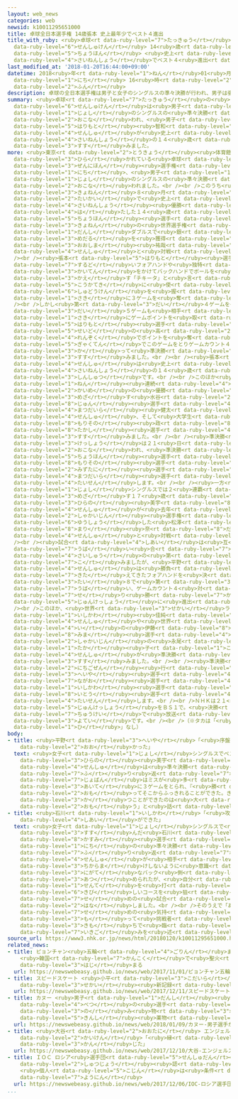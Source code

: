 ```yaml
---
layout: web_news
categories: web
newsid: k10011295651000
title: 卓球全日本選手権 14歳張本 史上最年少でベスト４進出
title_with_ruby: <ruby>卓球<rt data-ruby-level="7">たっきゅう</rt></ruby><ruby>全日本<rt data-ruby-level="3">ぜんにほん</rt></ruby><ruby>選手権<rt
  data-ruby-level="6">せんしゅけん</rt></ruby> 14<ruby>歳<rt data-ruby-level="7">さい</rt></ruby><ruby>張本<rt
  data-ruby-level="5">ちょうほん</rt></ruby> <ruby>史上<rt data-ruby-level="4">しじょう</rt></ruby><ruby>最年少<rt
  data-ruby-level="4">さいねんしょう</rt></ruby>でベスト４<ruby>進出<rt data-ruby-level="3">しんしゅつ</rt></ruby>
last_modified_at: '2018-01-20T16:44:00+09:00'
datetime: 2018<ruby>年<rt data-ruby-level="1">ねん</rt></ruby>01<ruby>月<rt data-ruby-level="1">がつ</rt></ruby>20<ruby>日<rt
  data-ruby-level="1">にち</rt></ruby> 16<ruby>時<rt data-ruby-level="2">じ</rt></ruby>44<ruby>分<rt
  data-ruby-level="2">ふん</rt></ruby>
description: 卓球の全日本選手権は男子と女子のシングルスの準々決勝が行われ、男子は張本智和選手が史上最年少の１４歳でベスト４に進みました。
summary: <ruby>卓球<rt data-ruby-level="7">たっきゅう</rt></ruby>の<ruby>全日本<rt data-ruby-level="3">ぜんにほん</rt></ruby><ruby>選手権<rt
  data-ruby-level="6">せんしゅけん</rt></ruby>は<ruby>男子<rt data-ruby-level="1">だんし</rt></ruby>と<ruby>女子<rt
  data-ruby-level="1">じょし</rt></ruby>のシングルスの<ruby>準々決勝<rt data-ruby-level="5">じゅんじゅんけっしょう</rt></ruby>が<ruby>行<rt
  data-ruby-level="2">おこな</rt></ruby>われ、<ruby>男子<rt data-ruby-level="1">だんし</rt></ruby>は<ruby>張本<rt
  data-ruby-level="5">はりもと</rt></ruby><ruby>智和<rt data-ruby-level="8">ともかず</rt></ruby><ruby>選手<rt
  data-ruby-level="4">せんしゅ</rt></ruby>が<ruby>史上<rt data-ruby-level="4">しじょう</rt></ruby><ruby>最年少<rt
  data-ruby-level="4">さいねんしょう</rt></ruby>の１４<ruby>歳<rt data-ruby-level="7">さい</rt></ruby>でベスト４に<ruby>進<rt
  data-ruby-level="3">すす</rt></ruby>みました。
more: <ruby>東京<rt data-ruby-level="2">とうきょう</rt></ruby><ruby>体育館<rt data-ruby-level="3">たいいくかん</rt></ruby>で<ruby>開<rt
  data-ruby-level="3">ひら</rt></ruby>かれている<ruby>卓球<rt data-ruby-level="7">たっきゅう</rt></ruby>の<ruby>全日本<rt
  data-ruby-level="3">ぜんにほん</rt></ruby><ruby>選手権<rt data-ruby-level="6">せんしゅけん</rt></ruby>は２０<ruby>日<rt
  data-ruby-level="1">にち</rt></ruby>、<ruby>男子<rt data-ruby-level="1">だんし</rt></ruby>と<ruby>女子<rt
  data-ruby-level="1">じょし</rt></ruby>のシングルスの<ruby>準々決勝<rt data-ruby-level="5">じゅんじゅんけっしょう</rt></ruby>が<ruby>行<rt
  data-ruby-level="2">おこな</rt></ruby>われました。<br /><br />このうち<ruby>男子<rt data-ruby-level="1">だんし</rt></ruby>シングルスでは、<ruby>去年<rt
  data-ruby-level="3">きょねん</rt></ruby>８<ruby>月<rt data-ruby-level="1">がつ</rt></ruby>のワールドツアー<ruby>大会<rt
  data-ruby-level="2">たいかい</rt></ruby>で<ruby>史上<rt data-ruby-level="4">しじょう</rt></ruby><ruby>最年少<rt
  data-ruby-level="4">さいねんしょう</rt></ruby><ruby>優勝<rt data-ruby-level="6">ゆうしょう</rt></ruby>を<ruby>果<rt
  data-ruby-level="4">は</rt></ruby>たした１４<ruby>歳<rt data-ruby-level="7">さい</rt></ruby>の<ruby>張本<rt
  data-ruby-level="5">ちょうほん</rt></ruby><ruby>選手<rt data-ruby-level="4">せんしゅ</rt></ruby>が、<ruby>去年<rt
  data-ruby-level="3">きょねん</rt></ruby>の<ruby>世界選手権<rt data-ruby-level="6">せかいせんしゅけん</rt></ruby>の<ruby>男子<rt
  data-ruby-level="1">だんし</rt></ruby>ダブルスで<ruby>銀<rt data-ruby-level="3">ぎん</rt></ruby><ruby>メダル<rt
  data-ruby-level="3">めだる</rt></ruby>を<ruby>獲得<rt data-ruby-level="7">かくとく</rt></ruby>した<ruby>大島<rt
  data-ruby-level="3">おおしま</rt></ruby><ruby>祐哉<rt data-ruby-level="8">ゆうや</rt></ruby><ruby>選手<rt
  data-ruby-level="4">せんしゅ</rt></ruby>と<ruby>対戦<rt data-ruby-level="4">たいせん</rt></ruby>しました。<br
  /><br /><ruby>張本<rt data-ruby-level="5">はりもと</rt></ruby><ruby>選手<rt data-ruby-level="4">せんしゅ</rt></ruby>は、<ruby>鋭<rt
  data-ruby-level="7">するど</rt></ruby>いフォアハンドや<ruby>独特<rt data-ruby-level="5">どくとく</rt></ruby>の<ruby>回転<rt
  data-ruby-level="3">かいてん</rt></ruby>をかけてバックハンドでボールを<ruby>打<rt data-ruby-level="3">う</rt></ruby>ち<ruby>返<rt
  data-ruby-level="3">かえ</rt></ruby>す「チキータ」と<ruby>言<rt data-ruby-level="2">い</rt></ruby>われるショットを<ruby>効果的<rt
  data-ruby-level="5">こうかてき</rt></ruby>に<ruby>使<rt data-ruby-level="3">つか</rt></ruby>って<ruby>主導権<rt
  data-ruby-level="6">しゅどうけん</rt></ruby>を<ruby>握<rt data-ruby-level="7">にぎ</rt></ruby>り、<ruby>先<rt
  data-ruby-level="1">さき</rt></ruby>に３ゲームを<ruby>奪<rt data-ruby-level="7">うば</rt></ruby>いました。<br
  /><br />しかし<ruby>第<rt data-ruby-level="3">だい</rt></ruby>４ゲームを<ruby>落<rt data-ruby-level="3">お</rt></ruby>とし、さらに<ruby>第<rt
  data-ruby-level="3">だい</rt></ruby>５ゲームも<ruby>相手<rt data-ruby-level="3">あいて</rt></ruby>に<ruby>先<rt
  data-ruby-level="1">さき</rt></ruby>にゲームポイントを<ruby>取<rt data-ruby-level="3">と</rt></ruby>られましたが<ruby>張本<rt
  data-ruby-level="5">はりもと</rt></ruby><ruby>選手<rt data-ruby-level="4">せんしゅ</rt></ruby>はコーナーをつく、<ruby>精度<rt
  data-ruby-level="5">せいど</rt></ruby>の<ruby>高<rt data-ruby-level="2">たか</rt></ruby>いショットで３<ruby>連続<rt
  data-ruby-level="4">れんぞく</rt></ruby>でポイントを<ruby>奪<rt data-ruby-level="7">うば</rt></ruby>って<ruby>逆転<rt
  data-ruby-level="5">ぎゃくてん</rt></ruby>でこのゲームをとりゲームカウント４<ruby>対<rt data-ruby-level="3">たい</rt></ruby>１で<ruby>勝<rt
  data-ruby-level="3">か</rt></ruby>って<ruby>準決勝<rt data-ruby-level="5">じゅんけっしょう</rt></ruby>に<ruby>進<rt
  data-ruby-level="3">すす</rt></ruby>みました。<br /><br /><ruby>張本<rt data-ruby-level="5">はりもと</rt></ruby><ruby>選手<rt
  data-ruby-level="4">せんしゅ</rt></ruby>は<ruby>史上<rt data-ruby-level="4">しじょう</rt></ruby><ruby>最年少<rt
  data-ruby-level="4">さいねんしょう</rt></ruby>の１４<ruby>歳<rt data-ruby-level="7">さい</rt></ruby>でのベスト４<ruby>進出<rt
  data-ruby-level="3">しんしゅつ</rt></ruby>です。<br /><br />このほか<ruby>男子<rt data-ruby-level="1">だんし</rt></ruby>シングルスでは５<ruby>年<rt
  data-ruby-level="1">ねん</rt></ruby><ruby>連続<rt data-ruby-level="4">れんぞく</rt></ruby>１０<ruby>回目<rt
  data-ruby-level="2">かいめ</rt></ruby>の<ruby>優勝<rt data-ruby-level="6">ゆうしょう</rt></ruby>を<ruby>目指<rt
  data-ruby-level="3">めざ</rt></ruby>す<ruby>水谷<rt data-ruby-level="2">みずたに</rt></ruby><ruby>隼<rt
  data-ruby-level="8">じゅん</rt></ruby><ruby>選手<rt data-ruby-level="4">せんしゅ</rt></ruby>と<ruby>松平<rt
  data-ruby-level="4">まつだいら</rt></ruby><ruby>健太<rt data-ruby-level="4">けんた</rt></ruby><ruby>選手<rt
  data-ruby-level="4">せんしゅ</rt></ruby>、そして<ruby>大学生<rt data-ruby-level="1">だいがくせい</rt></ruby>の<ruby>森薗<rt
  data-ruby-level="8">もりその</rt></ruby><ruby>政<rt data-ruby-level="8">まさし</rt></ruby><ruby>崇<rt
  data-ruby-level="8">たかし</rt></ruby><ruby>選手<rt data-ruby-level="4">せんしゅ</rt></ruby>が、それぞれベスト４に<ruby>進<rt
  data-ruby-level="3">すす</rt></ruby>みました。<br /><br /><ruby>準決勝<rt data-ruby-level="5">じゅんけっしょう</rt></ruby>と<ruby>決勝<rt
  data-ruby-level="3">けっしょう</rt></ruby>は２１<ruby>日<rt data-ruby-level="1">にち</rt></ruby>、<ruby>行<rt
  data-ruby-level="2">おこな</rt></ruby>われ、<ruby>準決勝<rt data-ruby-level="5">じゅんけっしょう</rt></ruby>で<ruby>張本<rt
  data-ruby-level="5">ちょうほん</rt></ruby><ruby>選手<rt data-ruby-level="4">せんしゅ</rt></ruby>は<ruby>森薗<rt
  data-ruby-level="8">もりその</rt></ruby><ruby>選手<rt data-ruby-level="4">せんしゅ</rt></ruby>と、<ruby>水谷<rt
  data-ruby-level="2">みずたに</rt></ruby><ruby>選手<rt data-ruby-level="4">せんしゅ</rt></ruby>は<ruby>松平<rt
  data-ruby-level="4">まつだいら</rt></ruby><ruby>選手<rt data-ruby-level="4">せんしゅ</rt></ruby>と<ruby>対戦<rt
  data-ruby-level="4">たいせん</rt></ruby>します。<br /><br /><ruby>一方<rt data-ruby-level="2">いっぽう</rt></ruby>、<ruby>女子<rt
  data-ruby-level="1">じょし</rt></ruby>シングルスでは２<ruby>連覇<rt data-ruby-level="7">れんぱ</rt></ruby>を<ruby>目指<rt
  data-ruby-level="3">めざ</rt></ruby>す１７<ruby>歳<rt data-ruby-level="7">さい</rt></ruby>の<ruby>平野<rt
  data-ruby-level="3">ひらの</rt></ruby><ruby>美宇<rt data-ruby-level="8">みう</rt></ruby><ruby>選手<rt
  data-ruby-level="4">せんしゅ</rt></ruby>が<ruby>去年<rt data-ruby-level="3">きょねん</rt></ruby>の<ruby>社会人<rt
  data-ruby-level="2">しゃかいじん</rt></ruby><ruby>選手権<rt data-ruby-level="6">せんしゅけん</rt></ruby>で<ruby>優勝<rt
  data-ruby-level="6">ゆうしょう</rt></ruby>した<ruby>松澤<rt data-ruby-level="8">まつさわ</rt></ruby><ruby>茉里<rt
  data-ruby-level="8">まり</rt></ruby><ruby>奈<rt data-ruby-level="8">だい</rt></ruby><ruby>選手<rt
  data-ruby-level="4">せんしゅ</rt></ruby>と<ruby>対戦<rt data-ruby-level="4">たいせん</rt></ruby>しました。<br
  /><br /><ruby>試合<rt data-ruby-level="4">しあい</rt></ruby>は<ruby>互<rt data-ruby-level="7">たが</rt></ruby>いにゲームの<ruby>奪<rt
  data-ruby-level="7">うば</rt></ruby>い<ruby>合<rt data-ruby-level="7">あ</rt></ruby>いとなって<ruby>最終<rt
  data-ruby-level="4">さいしゅう</rt></ruby>の<ruby>第<rt data-ruby-level="3">だい</rt></ruby>７ゲームにもつれ<ruby>込<rt
  data-ruby-level="7">こ</rt></ruby>みましたが、<ruby>平野<rt data-ruby-level="3">へいや</rt></ruby><ruby>選手<rt
  data-ruby-level="4">せんしゅ</rt></ruby>は<ruby>勝負<rt data-ruby-level="3">しょうぶ</rt></ruby>どころで<ruby>鍛<rt
  data-ruby-level="7">きた</rt></ruby>えてきたフォアハンドを<ruby>決<rt data-ruby-level="3">き</rt></ruby>めて１１<ruby>対<rt
  data-ruby-level="3">たい</rt></ruby>８で<ruby>第<rt data-ruby-level="3">だい</rt></ruby>７ゲームを<ruby>奪<rt
  data-ruby-level="7">うば</rt></ruby>い、ゲームカウント４<ruby>対<rt data-ruby-level="3">たい</rt></ruby>３で<ruby>競<rt
  data-ruby-level="7">せ</rt></ruby>り<ruby>勝<rt data-ruby-level="7">か</rt></ruby>って<ruby>準決勝<rt
  data-ruby-level="5">じゅんけっしょう</rt></ruby>に<ruby>進出<rt data-ruby-level="3">しんしゅつ</rt></ruby>しました。<br
  /><br />このほか、<ruby>世界<rt data-ruby-level="3">せかい</rt></ruby>ランキング４<ruby>位<rt data-ruby-level="4">い</rt></ruby>の<ruby>石川<rt
  data-ruby-level="1">いしかわ</rt></ruby><ruby>佳純<rt data-ruby-level="8">かすみ</rt></ruby><ruby>選手<rt
  data-ruby-level="4">せんしゅ</rt></ruby>や<ruby>世界<rt data-ruby-level="3">せかい</rt></ruby>５<ruby>位<rt
  data-ruby-level="4">い</rt></ruby>の<ruby>伊藤<rt data-ruby-level="8">いとう</rt></ruby><ruby>美誠<rt
  data-ruby-level="8">みま</rt></ruby><ruby>選手<rt data-ruby-level="4">せんしゅ</rt></ruby>、そして<ruby>社会人<rt
  data-ruby-level="2">しゃかいじん</rt></ruby>の<ruby>永尾<rt data-ruby-level="7">ながお</rt></ruby>※<ruby>タカ<rt
  data-ruby-level="1">たか</rt></ruby><ruby>子<rt data-ruby-level="1">こ</rt></ruby><ruby>選手<rt
  data-ruby-level="4">せんしゅ</rt></ruby>が<ruby>準決勝<rt data-ruby-level="5">じゅんけっしょう</rt></ruby>に<ruby>進<rt
  data-ruby-level="3">すす</rt></ruby>みました。<br /><br /><ruby>準決勝<rt data-ruby-level="5">じゅんけっしょう</rt></ruby>は２１<ruby>日午前<rt
  data-ruby-level="2">にちごぜん</rt></ruby><ruby>行<rt data-ruby-level="2">おこな</rt></ruby>われ<ruby>平野<rt
  data-ruby-level="3">へいや</rt></ruby><ruby>選手<rt data-ruby-level="4">せんしゅ</rt></ruby>は、<ruby>永尾<rt
  data-ruby-level="7">ながお</rt></ruby><ruby>選手<rt data-ruby-level="4">せんしゅ</rt></ruby>と<ruby>石川<rt
  data-ruby-level="1">いしかわ</rt></ruby><ruby>選手<rt data-ruby-level="4">せんしゅ</rt></ruby>は<ruby>伊藤<rt
  data-ruby-level="8">いとう</rt></ruby><ruby>選手<rt data-ruby-level="4">せんしゅ</rt></ruby>と<ruby>対戦<rt
  data-ruby-level="4">たいせん</rt></ruby>します。<br /><br />ＮＨＫは２１<ruby>日<rt data-ruby-level="1">にち</rt></ruby>の<ruby>準決勝<rt
  data-ruby-level="5">じゅんけっしょう</rt></ruby>をＢＳ１で。<ruby>決勝<rt data-ruby-level="3">けっしょう</rt></ruby>をＥテレでそれぞれ<ruby>中継<rt
  data-ruby-level="7">ちゅうけい</rt></ruby>で<ruby>放送<rt data-ruby-level="3">ほうそう</rt></ruby>する<ruby>予定<rt
  data-ruby-level="3">よてい</rt></ruby>です。<br /><br />（※タカは「<ruby>暁<rt data-ruby-level="7">あかつき</rt></ruby>」の「<ruby>日<rt
  data-ruby-level="1">ひ</rt></ruby>」なし）
body:
- title: <ruby>平野<rt data-ruby-level="3">へいや</rt></ruby>「<ruby>序盤<rt data-ruby-level="7">じょばん</rt></ruby>はミスが<ruby>多<rt
    data-ruby-level="2">おお</rt></ruby>かった」
  text: <ruby>女子<rt data-ruby-level="1">じょし</rt></ruby>シングルスでベスト４に<ruby>進<rt data-ruby-level="3">すす</rt></ruby>んだ<ruby>平野<rt
    data-ruby-level="3">ひらの</rt></ruby><ruby>美宇<rt data-ruby-level="8">みう</rt></ruby><ruby>選手<rt
    data-ruby-level="4">せんしゅ</rt></ruby>は<ruby>準々決勝<rt data-ruby-level="5">じゅんじゅんけっしょう</rt></ruby>を<ruby>振<rt
    data-ruby-level="7">ふ</rt></ruby>り<ruby>返<rt data-ruby-level="7">かえ</rt></ruby>り、「<ruby>序盤<rt
    data-ruby-level="7">じょばん</rt></ruby>はミスが<ruby>多<rt data-ruby-level="2">おお</rt></ruby>かった。<ruby>相手<rt
    data-ruby-level="3">あいて</rt></ruby>に３ゲームをとられ、『<ruby>勝<rt data-ruby-level="3">か</rt></ruby>つしかない』と<ruby>思<rt
    data-ruby-level="2">おも</rt></ruby>ってそこからふっきれることができた。きのうもきょうも<ruby>大接戦<rt data-ruby-level="5">だいせっせん</rt></ruby>で、<ruby>勝<rt
    data-ruby-level="3">か</rt></ruby>つことができたのは<ruby>大<rt data-ruby-level="1">おお</rt></ruby>きいと<ruby>思<rt
    data-ruby-level="2">おも</rt></ruby>う」と<ruby>話<rt data-ruby-level="2">はな</rt></ruby>しました。
- title: <ruby>石川<rt data-ruby-level="1">いしかわ</rt></ruby>「<ruby>攻<rt data-ruby-level="7">せ</rt></ruby>めの<ruby>試合<rt
    data-ruby-level="4">しあい</rt></ruby>ができた」
  text: <ruby>女子<rt data-ruby-level="1">じょし</rt></ruby>シングルスで<ruby>準決勝<rt data-ruby-level="5">じゅんけっしょう</rt></ruby>に<ruby>進<rt
    data-ruby-level="3">すす</rt></ruby>んだ<ruby>石川<rt data-ruby-level="1">いしかわ</rt></ruby><ruby>佳純<rt
    data-ruby-level="8">かすみ</rt></ruby><ruby>選手<rt data-ruby-level="4">せんしゅ</rt></ruby>は２０<ruby>日<rt
    data-ruby-level="1">にち</rt></ruby>の<ruby>準々決勝<rt data-ruby-level="5">じゅんじゅんけっしょう</rt></ruby>を<ruby>振<rt
    data-ruby-level="7">ふ</rt></ruby>り<ruby>返<rt data-ruby-level="7">かえ</rt></ruby>り、「パワーがある<ruby>選手<rt
    data-ruby-level="4">せんしゅ</rt></ruby>が<ruby>相手<rt data-ruby-level="3">あいて</rt></ruby>だったのでラリーになったときに<ruby>力負<rt
    data-ruby-level="3">ちからま</rt></ruby>けしないように<ruby>意識<rt data-ruby-level="5">いしき</rt></ruby>した。<ruby>苦手<rt
    data-ruby-level="3">にがて</rt></ruby>なバック<ruby>側<rt data-ruby-level="4">がわ</rt></ruby>にボールを<ruby>集<rt
    data-ruby-level="3">あつ</rt></ruby>められたが、<ruby>自分<rt data-ruby-level="2">じぶん</rt></ruby>から<ruby>先手<rt
    data-ruby-level="1">せんて</rt></ruby>を<ruby>打<rt data-ruby-level="3">う</rt></ruby>って<ruby>厳<rt
    data-ruby-level="6">きび</rt></ruby>しいコースを<ruby>狙<rt data-ruby-level="7">ねら</rt></ruby>うことで<ruby>攻<rt
    data-ruby-level="7">せ</rt></ruby>めの<ruby>試合<rt data-ruby-level="4">しあい</rt></ruby>ができた」と<ruby>話<rt
    data-ruby-level="2">はな</rt></ruby>しました。<br /><br />そのうえで「あす<ruby>以降<rt data-ruby-level="6">いこう</rt></ruby>も<ruby>攻<rt
    data-ruby-level="7">せ</rt></ruby>めの<ruby>気持<rt data-ruby-level="3">きも</rt></ruby>ちを<ruby>持<rt
    data-ruby-level="3">も</rt></ruby>って<ruby>挑戦者<rt data-ruby-level="7">ちょうせんしゃ</rt></ruby>の<ruby>気持<rt
    data-ruby-level="3">きも</rt></ruby>ちで<ruby>臨<rt data-ruby-level="7">のぞ</rt></ruby>みたい」と<ruby>意気込<rt
    data-ruby-level="7">いきご</rt></ruby>みを<ruby>述<rt data-ruby-level="5">の</rt></ruby>べました。
source_url: https://www3.nhk.or.jp/news/html/20180120/k10011295651000.html
related_news:
- title: ピョンチャン<ruby>五輪<rt data-ruby-level="4">ごりん</rt></ruby>まで100<ruby>日<rt data-ruby-level="1">にち</rt></ruby>
    <ruby>韓国<rt data-ruby-level="7">かんこく</rt></ruby>で<ruby>聖火<rt data-ruby-level="6">せいか</rt></ruby>リレー<ruby>始<rt
    data-ruby-level="3">はじ</rt></ruby>まる
  url: https://newswebeasy.github.io/news/web/2017/11/01/ピョンチャン五輪まで100日-韓国で聖火リレー始まる
- title: スピードスケート <ruby>小平<rt data-ruby-level="3">こだいら</rt></ruby> 1000メートルで<ruby>世界<rt
    data-ruby-level="3">せかい</rt></ruby><ruby>新記録<rt data-ruby-level="4">しんきろく</rt></ruby>
  url: https://newswebeasy.github.io/news/web/2017/12/11/スピードスケート-小平-1000メートルで世界新記録
- title: カヌー <ruby>男子<rt data-ruby-level="1">だんし</rt></ruby><ruby>選手<rt data-ruby-level="4">せんしゅ</rt></ruby>が<ruby>別<rt
    data-ruby-level="4">べつ</rt></ruby>の<ruby>選手<rt data-ruby-level="4">せんしゅ</rt></ruby>の<ruby>飲<rt
    data-ruby-level="3">の</rt></ruby>み<ruby>物<rt data-ruby-level="3">もの</rt></ruby>に<ruby>禁止<rt
    data-ruby-level="5">きんし</rt></ruby><ruby>薬物<rt data-ruby-level="3">やくぶつ</rt></ruby>
  url: https://newswebeasy.github.io/news/web/2018/01/09/カヌー-男子選手が別の選手の飲み物に禁止薬物
- title: <ruby>大谷<rt data-ruby-level="2">おおたに</rt></ruby> エンジェルス<ruby>入団<rt data-ruby-level="5">にゅうだん</rt></ruby><ruby>会見<rt
    data-ruby-level="2">かいけん</rt></ruby>「<ruby>縁<rt data-ruby-level="7">えん</rt></ruby>みたいなもの<ruby>感<rt
    data-ruby-level="3">かん</rt></ruby>じた」
  url: https://newswebeasy.github.io/news/web/2017/12/10/大谷-エンジェルス入団会見縁みたいなもの感じた
- title: ＩＯＣ ロシア<ruby>選手団<rt data-ruby-level="5">せんしゅだん</rt></ruby>の<ruby>五輪<rt data-ruby-level="4">ごりん</rt></ruby><ruby>出場<rt
    data-ruby-level="2">しゅつじょう</rt></ruby><ruby>認<rt data-ruby-level="6">みと</rt></ruby>めず
    <ruby>個人<rt data-ruby-level="5">こじん</rt></ruby>は<ruby>条件<rt data-ruby-level="5">じょうけん</rt></ruby>つきで<ruby>容認<rt
    data-ruby-level="7">ようにん</rt></ruby>
  url: https://newswebeasy.github.io/news/web/2017/12/06/IOC-ロシア選手団の五輪出場認めず-個人は条件つきで容認
...
```

